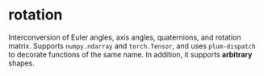 # rotation
Interconversion of Euler angles, axis angles, quaternions, and rotation matrix.
Supports `numpy.ndarray` and `torch.Tensor`, and uses `plum-dispatch` to decorate functions of the same name.
In addition, it supports **arbitrary** shapes.